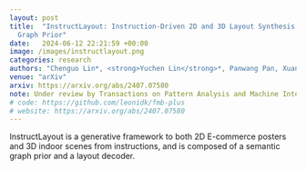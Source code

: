 ```yaml
---
layout: post
title:  "InstructLayout: Instruction-Driven 2D and 3D Layout Synthesis with Semantic
  Graph Prior"
date:   2024-06-12 22:21:59 +00:00
image: /images/instructlayout.png
categories: research
authors: "Chenguo Lin*, <strong>Yuchen Lin</strong>*, Panwang Pan, Xuanyang Zhang, Yadong Mu"
venue: "arXiv"
arxiv: https://arxiv.org/abs/2407.07580
note: Under review by Transactions on Pattern Analysis and Machine Intelligence <strong>(T-PAMI)</strong>
# code: https://github.com/leonidk/fmb-plus
# website: https://arxiv.org/abs/2407.07580
---
```

InstructLayout is a generative framework to both 2D E-commerce posters and 3D indoor scenes from instructions, and is composed of a semantic graph prior and a layout decoder.